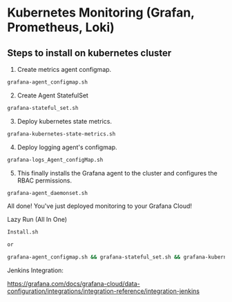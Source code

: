 # Kubernetes Monitoring (Grafan, Prometheus, Loki)

## Steps to install on kubernetes cluster
<!--
- Have `kubectl` installed and pointing to the correct cluster.
- Also requires `helm`, `curl`, and `envsubst` on `local systems`.
- The `cluster` must also have `tiller` and `docker` installed.
  - These are all installed into the `'default' namespace`,
  - though this can be changed with a simple `'ctrl + H'` to
  - whichever namespace you prefer.
-->
1. Create metrics agent configmap.

```sh
grafana-agent_configmap.sh
```

2. Create Agent StatefulSet

```sh
grafana-stateful_set.sh
```

3. Deploy kubernetes state metrics.

```sh
grafana-kubernetes-state-metrics.sh
```

4. Deploy logging agent's configmap.

```sh
grafana-logs_Agent_configMap.sh
```

5. This finally installs the Grafana agent to the cluster
   and configures the RBAC permissions.

```sh
grafana-agent_daemonset.sh
```

All done! You've just deployed monitoring to your Grafana Cloud!

Lazy Run (All In One)

```sh
Install.sh

or

grafana-agent_configmap.sh && grafana-stateful_set.sh && grafana-kubernetes-state-metrics.sh && grafana-logs_Agent_configMap.sh && grafana-agent_daemonset.sh
```

Jenkins Integration:

<https://grafana.com/docs/grafana-cloud/data-configuration/integrations/integration-reference/integration-jenkins>

